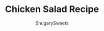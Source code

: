 ---
layout: ../../layouts/MarkdownPostLayout.astro
title: Chicken Salad Recipe
author: ShugarySweets
pubDate: 2018-12-10
description: "You&#x27;re going to love this Easy Chicken Salad recipe. A classic salad recipe made with yogurt, chicken, craisins and with a crunch from sliced almonds!"
image_url: https://www.shugarysweets.com/wp-content/uploads/2020/01/chicken-salad-facebook.jpg
tags: ["Main Dish","American"]
calories: 451
protein: 34
carbohydrates: 20
fats: 27
fiber: 4
ingredients: ["2 cups diced, cooked chicken (about 1 lb chicken breasts)","1 cup plain greek yogurt","1 Tablespoon lemon juice","1 1/2 teaspoon dijon mustard","1 teaspoon garlic powder","1 teaspoon kosher salt","1/2 teaspoon black pepper","3/4 cup diced celery (about 3 stalks)","1/2 cup dried cranberries","1/2 cup sliced almonds"]
serves: 6
time: "10 minutes"
prepTime: "10 minutes"
instructions: ["In a large bowl, combine diced chicken with yogurt, lemon juice, mustard, garlic powder, salt, pepper and celery.","Fold in the dried cranberries and sliced almonds. Refrigerate until ready to use (this allows the flavors to mingle and combine).","Serve on a bed of salad greens or on a sandwich. ENJOY"]
nutrition: ["451 calories","20 grams carbohydrates","97 milligrams cholesterol","27 grams fat","4 grams fiber","34 grams protein","5 grams saturated fat","556 milligrams sodium","13 grams sugar","0 grams trans fat","20 grams unsaturated fat"]
---